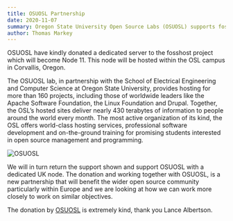 ```yaml
---
title: OSUOSL Partnership
date: 2020-11-07
summary: Oregon State University Open Source Labs (OSUOSL) supports fosshost with dedicated server
author: Thomas Markey
---
```


OSUOSL have kindly donated a dedicated server to the fosshost project which will become Node 11.  This node will be hosted within the OSL campus in Corvallis, Oregon.

The OSUOSL lab, in partnership with the School of Electrical Engineering and Computer Science at Oregon State University, provides hosting for more than 160 projects, including those of worldwide leaders like the Apache Software Foundation, the Linux Foundation and Drupal. Together, the OSL’s hosted sites deliver nearly 430 terabytes of information to people around the world every month. The most active organization of its kind, the OSL offers world-class hosting services, professional software development and on-the-ground training for promising students interested in open source management and programming.

![OSUOSL](/article-content/osuosl-partnership/osuosl.png)

We will in turn return the support shown and support OSUOSL with a dedicated UK node.  The donation and working together with OSUOSL, is a new partnership that will benefit the wider open source community particularly within Europe and we are looking at how we can work more closely to work on similar objectives. 

The donation by [OSUOSL](https://osuosl.org) is extremely kind, thank you Lance Albertson.

